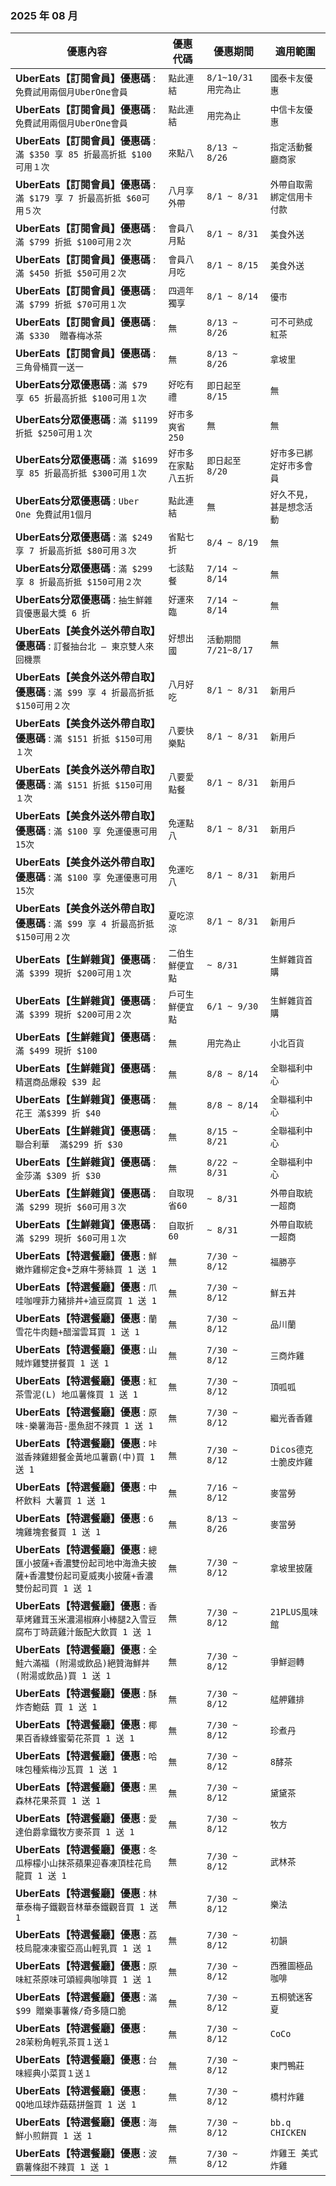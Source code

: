 
###  2025 年 08 月
| 優惠內容 | 優惠代碼 | 優惠期間 | 適用範圍 |
| --- | --- | --- | --- |
|**UberEats【訂閱會員】優惠碼** : ```免費試用兩個月UberOne會員```|```點此連結```|```8/1~10/31用完為止```|```國泰卡友優惠```|
|**UberEats【訂閱會員】優惠碼** : ```免費試用兩個月UberOne會員```|```點此連結```|```用完為止```|```中信卡友優惠```|
|**UberEats【訂閱會員】優惠碼** : ```滿 $350 享 85 折最高折抵 $100可用１次```|```來點八```|```8/13 ~ 8/26```|```指定活動餐廳商家```|
|**UberEats【訂閱會員】優惠碼** : ```滿 $179 享 7 折最高折抵 $60可用５次```|```八月享外帶```|```8/1 ~ 8/31```|```外帶自取需綁定信用卡付款```|
|**UberEats【訂閱會員】優惠碼** : ```滿 $799 折抵 $100可用２次```|```會員八月點```|```8/1 ~ 8/31```|```美食外送```|
|**UberEats【訂閱會員】優惠碼** : ```滿 $450 折抵 $50可用２次```|```會員八月吃```|```8/1 ~ 8/15```|```美食外送```|
|**UberEats【訂閱會員】優惠碼** : ```滿 $799 折抵 $70可用１次```|```四週年獨享```|```8/1 ~ 8/14```|```優市```|
|**UberEats【訂閱會員】優惠碼** : ```滿 $330  贈春梅冰茶```|```無```|```8/13 ~ 8/26```|```可不可熟成紅茶```|
|**UberEats【訂閱會員】優惠碼** : ```三角骨桶買一送一```|```無```|```8/13 ~ 8/26```|```拿坡里```|
|**UberEats分眾優惠碼** : ```滿 $79 享 65 折最高折抵 $100可用１次```|```好吃有禮```|```即日起至 8/15```|```無```|
|**UberEats分眾優惠碼** : ```滿 $1199 折抵 $250可用１次```|```好市多爽省250```|```無```|```無```|
|**UberEats分眾優惠碼** : ```滿 $1699 享 85 折最高折抵 $300可用１次```|```好市多在家點八五折```|```即日起至 8/20```|```好市多已綁定好市多會員```|
|**UberEats分眾優惠碼** : ```Uber One 免費試用1個月```|```點此連結```|```無```|```好久不見，甚是想念活動```|
|**UberEats分眾優惠碼** : ```滿 $249 享 7 折最高折抵 $80可用３次```|```省點七折```|```8/4 ~ 8/19```|```無```|
|**UberEats分眾優惠碼** : ```滿 $299 享 8 折最高折抵 $150可用２次```|```七該點餐```|```7/14 ~ 8/14```|```無```|
|**UberEats分眾優惠碼** : ```抽生鮮雜貨優惠最大獎 6 折```|```好運來臨```|```7/14 ~ 8/14```|```無```|
|**UberEats【美食外送外帶自取】優惠碼** : ```訂餐抽台北 – 東京雙人來回機票```|```好想出國```|```活動期間7/21~8/17```|```無```|
|**UberEats【美食外送外帶自取】優惠碼** : ```滿 $99 享 4 折最高折抵 $150可用２次```|```八月好吃```|```8/1 ~ 8/31```|```新用戶```|
|**UberEats【美食外送外帶自取】優惠碼** : ```滿 $151 折抵 $150可用１次```|```八要快樂點```|```8/1 ~ 8/31```|```新用戶```|
|**UberEats【美食外送外帶自取】優惠碼** : ```滿 $151 折抵 $150可用１次```|```八要愛點餐```|```8/1 ~ 8/31```|```新用戶```|
|**UberEats【美食外送外帶自取】優惠碼** : ```滿 $100 享 免運優惠可用15次```|```免運點八```|```8/1 ~ 8/31```|```新用戶```|
|**UberEats【美食外送外帶自取】優惠碼** : ```滿 $100 享 免運優惠可用15次```|```免運吃八```|```8/1 ~ 8/31```|```新用戶```|
|**UberEats【美食外送外帶自取】優惠碼** : ```滿 $99 享 4 折最高折抵 $150可用２次```|```夏吃涼涼```|```8/1 ~ 8/31```|```新用戶```|
|**UberEats【生鮮雜貨】優惠碼** : ```滿 $399 現折 $200可用１次```|```二伯生鮮便宜點```|```~ 8/31```|```生鮮雜貨首購```|
|**UberEats【生鮮雜貨】優惠碼** : ```滿 $399 現折 $200可用２次```|```戶可生鮮便宜點```|```6/1 ~ 9/30```|```生鮮雜貨首購```|
|**UberEats【生鮮雜貨】優惠碼** : ```滿 $499 現折 $100```|```無```|```用完為止```|```小北百貨```|
|**UberEats【生鮮雜貨】優惠碼** : ```精選商品爆殺 $39 起```|```無```|```8/8 ~ 8/14```|```全聯福利中心```|
|**UberEats【生鮮雜貨】優惠碼** : ```花王 滿$399 折 $40```|```無```|```8/8 ~ 8/14```|```全聯福利中心```|
|**UberEats【生鮮雜貨】優惠碼** : ```聯合利華  滿$299 折 $30```|```無```|```8/15 ~ 8/21```|```全聯福利中心```|
|**UberEats【生鮮雜貨】優惠碼** : ```金莎滿 $309 折 $30```|```無```|```8/22 ~ 8/31```|```全聯福利中心```|
|**UberEats【生鮮雜貨】優惠碼** : ```滿 $299 現折 $60可用３次```|```自取現省60```|```~ 8/31```|```外帶自取統一超商```|
|**UberEats【生鮮雜貨】優惠碼** : ```滿 $299 現折 $60可用１次```|```自取折60```|```~ 8/31```|```外帶自取統一超商```|
|**UberEats【特選餐廳】優惠** : ```鮮嫩炸雞柳定食+芝麻牛蒡絲買 1 送 1```|```無```|```7/30 ~ 8/12```|```福勝亭```|
|**UberEats【特選餐廳】優惠** : ```爪哇咖哩菲力豬排丼+滷豆腐買 1 送 1```|```無```|```7/30 ~ 8/12```|```鮮五丼```|
|**UberEats【特選餐廳】優惠** : ```蘭雪花牛肉麵+醋溜雲耳買 1 送 1```|```無```|```7/30 ~ 8/12```|```品川蘭```|
|**UberEats【特選餐廳】優惠** : ```山賊炸雞雙拼餐買 1 送 1```|```無```|```7/30 ~ 8/12```|```三商炸雞```|
|**UberEats【特選餐廳】優惠** : ```紅茶雪泥(L) 地瓜薯條買 1 送 1```|```無```|```7/30 ~ 8/12```|```頂呱呱```|
|**UberEats【特選餐廳】優惠** : ```原味-樂薯海苔-墨魚甜不辣買 1 送 1```|```無```|```7/30 ~ 8/12```|```繼光香香雞```|
|**UberEats【特選餐廳】優惠** : ```咔滋香辣雞翅餐金黃地瓜薯霸(中)買 1 送 1```|```無```|```7/30 ~ 8/12```|```Dicos德克士脆皮炸雞```|
|**UberEats【特選餐廳】優惠** : ```中杯飲料 大薯買 1 送 1```|```無```|```7/16 ~ 8/12```|```麥當勞```|
|**UberEats【特選餐廳】優惠** : ```6塊雞塊套餐買 1 送 1```|```無```|```8/13 ~ 8/26```|```麥當勞```|
|**UberEats【特選餐廳】優惠** : ```總匯小披薩+香濃雙份起司地中海漁夫披薩+香濃雙份起司夏威夷小披薩+香濃雙份起司買 1 送 1```|```無```|```7/30 ~ 8/12```|```拿坡里披薩```|
|**UberEats【特選餐廳】優惠** : ```香草烤雞茸玉米濃湯椒麻小棒腿2入雪豆腐布丁時蔬雞汁飯配大飲買 1 送 1```|```無```|```7/30 ~ 8/12```|```21PLUS風味館```|
|**UberEats【特選餐廳】優惠** : ```全鮭六滿福 (附湯或飲品)絕贊海鮮丼 (附湯或飲品)買 1 送 1```|```無```|```7/30 ~ 8/12```|```爭鮮迴轉```|
|**UberEats【特選餐廳】優惠** : ```酥炸杏鮑菇 買 1 送 1```|```無```|```7/30 ~ 8/12```|```艋舺雞排```|
|**UberEats【特選餐廳】優惠** : ```椰果百香綠蜂蜜菊花茶買 1 送 1```|```無```|```7/30 ~ 8/12```|```珍煮丹```|
|**UberEats【特選餐廳】優惠** : ```哈味包種紫梅沙瓦買 1 送 1```|```無```|```7/30 ~ 8/12```|```8酵茶```|
|**UberEats【特選餐廳】優惠** : ```黑森林花果茶買 1 送 1```|```無```|```7/30 ~ 8/12```|```黛黛茶```|
|**UberEats【特選餐廳】優惠** : ```愛達伯爵拿鐵牧方麥茶買 1 送 1```|```無```|```7/30 ~ 8/12```|```牧方```|
|**UberEats【特選餐廳】優惠** : ```冬瓜檸檬小山抹茶蘋果迎春凍頂桂花烏龍買 1 送 1```|```無```|```7/30 ~ 8/12```|```武林茶```|
|**UberEats【特選餐廳】優惠** : ```林華泰梅子鐵觀音林華泰鐵觀音買 1 送 1```|```無```|```7/30 ~ 8/12```|```樂法```|
|**UberEats【特選餐廳】優惠** : ```荔枝烏龍凍凍蜜亞高山輕乳買 1 送 1```|```無```|```7/30 ~ 8/12```|```初韻```|
|**UberEats【特選餐廳】優惠** : ```原味紅茶原味可頌經典咖啡買 1 送 1```|```無```|```7/30 ~ 8/12```|```西雅圖極品咖啡```|
|**UberEats【特選餐廳】優惠** : ```滿 $99 贈樂事薯條/奇多隨口脆```|```無```|```7/30 ~ 8/12```|```五桐號迷客夏```|
|**UberEats【特選餐廳】優惠** : ```28茉粉角輕乳茶買１送１```|```無```|```7/30 ~ 8/12```|```CoCo```|
|**UberEats【特選餐廳】優惠** : ```台味經典小菜買１送１```|```無```|```7/30 ~ 8/12```|```東門鴨莊```|
|**UberEats【特選餐廳】優惠** : ```QQ地瓜球炸菇菇拼盤買 1 送 1```|```無```|```7/30 ~ 8/12```|```橋村炸雞```|
|**UberEats【特選餐廳】優惠** : ```海鮮小煎餅買 1 送 1```|```無```|```7/30 ~ 8/12```|```bb.q CHICKEN```|
|**UberEats【特選餐廳】優惠** : ```波霸薯條甜不辣買 1 送 1```|```無```|```7/30 ~ 8/12```|```炸雞王 美式炸雞```|
